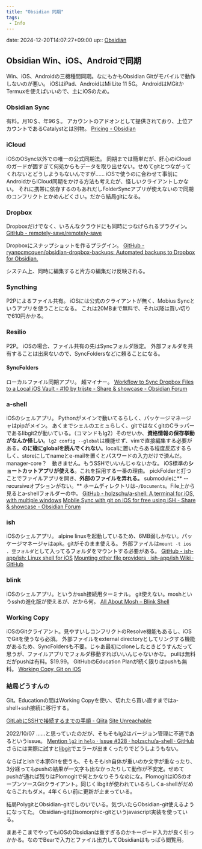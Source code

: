 ```yaml
---
title: "Obsidian 同期"
tags:
 - Info
---
```


date: 2024-12-20T14:07:27+09:00
up:: [Obsidian](../Bar/App/Obsidian.md)

## Obsidian Win、iOS、Androidで同期
Win、iOS、Androidの三機種間同期。なにもかもObsidian Gitがモバイルで動作しないのが悪い。
iOSはiPad、AndroidはMi Lite 11 5G。
AndroidはMGitかTermuxを使えばいいので、主にiOSのため。

### Obsidian Sync
有料。月10＄、年96＄。
アカウントのアドオンとして提供されており、上位アカウントであるCatalystとは別物。
[Pricing - Obsidian](https://obsidian.md/pricing)

### iCloud
iOSのOSync以外での唯一の公式同期法。
同期までは簡単だが、肝心のiCloudのガードが固すぎて何処からもデータを取り出せない。せめてgitとつながってくれないとどうしようもないんですが……
iOSで使うのに合わせて事前にAndroidからiCloud同期をかける方法も考えたが、怪しいクライアントしかない。
それに携帯に依存するのもあれだしFolderSyncアプリが使えないので同期のコンフリクトとかめんどくさい。だから結局gitになる。

### Dropbox
Dropboxだけでなく、いろんなクラウドにも同時につなげられるプラグイン。
[GitHub - remotely-save/remotely-save](https://github.com/remotely-save/remotely-save)

Dropboxにスナップショットを作るプラグイン。
[GitHub - ryanpcmcquen/obsidian-dropbox-backups: Automated backups to Dropbox for Obsidian.](https://github.com/ryanpcmcquen/obsidian-dropbox-backups)

システム上、同時に編集すると片方の編集だけ反映される。

### Syncthing
P2Pによるファイル共有。
iOSには公式のクライアントが無く、Mobius Syncというアプリを使うことになる。
これは20MBまで無料で、それ以降は買い切りで610円かかる。

### Resilio
P2P。
iOSの場合、ファイル共有の先はSyncフォルダ限定。
外部フォルダを共有することは出来ないので、SyncFoldersなどに頼ることになる。

#### SyncFolders
ローカルファイル同期アプリ。
超マイナー。
[Workflow to Sync Dropbox Files to a Local iOS Vault - #10 by trijste - Share & showcase - Obsidian Forum](https://forum.obsidian.md/t/workflow-to-sync-dropbox-files-to-a-local-ios-vault/26466/10)

### a-shell
iOSのシェルアプリ。
Pythonがメインで動いてるらしく、パッケージマネージャはpipがメイン。
あくまでシェルのエミュらしく、gitではなくgitのCラッパーであるlibgit2が動いている。（コマンドもlg2）そのせいか、**資格情報の保存挙動がなんか怪しい**。`lg2 config --global`は機能せず、vimで直接編集する必要がある。**のに碌にglobalを読んでくれない**。localに置いたらある程度反応するらしく、storeにしてnameとe-mailを置くとパスワードの入力だけで済んだ。manager-core？　動きません。もうSSHでいいんじゃないかな。
iOS標準の**ショートカットアプリが使える**。これを採用する一番の理由。
pickFolderと打つことでファイルアプリを開き、**外部のファイルを弄れる。**
submoduleに** --recursiveオプションがない。**
ホームディレクトリは`~/Documents`。File上から見るとa-shellフォルダーの中。
[GitHub - holzschu/a-shell: A terminal for iOS, with multiple windows](https://github.com/holzschu/a-shell)
[Mobile Sync with git on iOS for free using iSH - Share & showcase - Obsidian Forum](https://forum.obsidian.md/t/mobile-sync-with-git-on-ios-for-free-using-ish/20861)

### ish
iOSのシェルアプリ。
alpine linuxを起動しているため、6MB弱しかない。パッケージマネージャはapk。gitがそのまま使える。
外部ファイルは`mount -t ios . 空フォルダ`として入ってるフォルダをマウントする必要がある。
[GitHub - ish-app/ish: Linux shell for iOS](https://github.com/ish-app/ish/)
[Mounting other file providers · ish-app/ish Wiki · GitHub](https://github.com/ish-app/ish/wiki/Mounting-other-file-providers)

### blink
iOSのシェルアプリ。というかssh接続用ターミナル。
git使えない。moshというsshの進化版が使えるが、だから何。
[All About Mosh – Blink Shell](https://docs.blink.sh/advanced/advanced-mosh)

### Working Copy
iOSのGitクライアント。見やすいしコンフリクトのResolve機能もあるし、iOSでGitを使うなら必須。
外部ファイルをexternal directoryとしてリンクする機能があるため、SyncFoldersも不要。じゃあ最初にcloneしたときどうすんだって思うが、ファイルアプリでフォルダ移動すればいいんじゃないかな。
pullは無料だがpushは有料。$19.99。
GitHubのEducation Planが続く限りはpushも無料。
[Working Copy, Git on iOS](https://workingcopy.app)

### 結局どうすんの
Git。Educationの間はWorking Copyを使い、切れたら買い直すまではa-shell+ssh接続に移行する。

[GitLabにSSHで接続するまでの手順 - Qiita](https://qiita.com/kyamawaki/items/07fb3332cf3c2f47728a)
[Site Unreachable](https://cwoodall.com/posts/2022-01-02-obsidian-ios-sync/)


2022/10/07
……と思っていたのだが、そもそもlg2はバージョン管理に不適であるというissue。
[Mention `lg2` in `help` · Issue #328 · holzschu/a-shell · GitHub](https://github.com/holzschu/a-shell/issues/328)
さらには実際に試すと[libgit](Info/libgitバグ.md)でエラーが出まくったりでどうしようもない。

ならばとishで本家Gitを使うも、そもそもish自体が重いのか文字が重なったり、3分経ってもpushの結果が一文字も出なかったりして動作が不安定。せめてpushが通れば残りはPlomogitで何とかなりそうなのにな。PlomogitはiOSのオープンソースGitクライアント。同じくlibgitが使われているらしくa-shellがだめならこれもダメ。4年くらい前に更新が止まっている。

結局PolygitとObsidian-gitでしのいでいる。気づいたらObsidian-git使えるようになってた。
Obsidian-gitはisomorphic-gitというjavascript実装を使っている。

まあそこまでやってもiOSのObsidianは重すぎるのかキーボード入力が良く引っかかる。なのでBearで入力とファイル出力してObsidianはもっぱら閲覧用。

